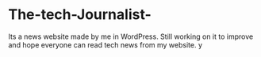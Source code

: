 # The-tech-Journalist-
Its a news website made by me in WordPress. Still working on it to improve and hope everyone can read tech news from my website. y
